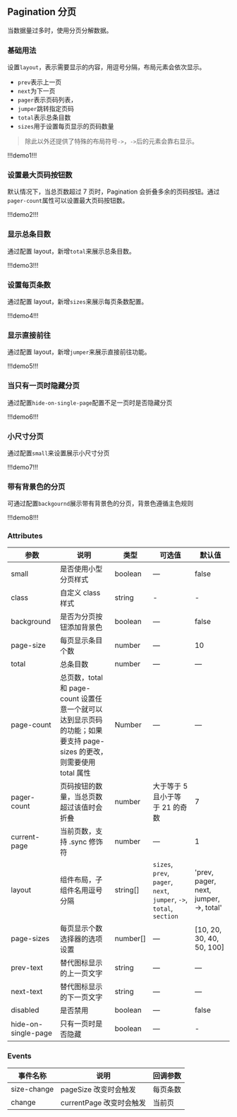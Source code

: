 ## Pagination 分页

当数据量过多时，使用分页分解数据。

### 基础用法

设置`layout`，表示需要显示的内容，用逗号分隔，布局元素会依次显示。

-   `prev`表示上一页
-   `next`为下一页
-   `pager`表示页码列表，
-   `jumper`跳转指定页码
-   `total`表示总条目数
-   `sizes`用于设置每页显示的页码数量

> 除此以外还提供了特殊的布局符号`->`，`->`后的元素会靠右显示。

!!!demo1!!!

### 设置最大页码按钮数

默认情况下，当总页数超过 7 页时，Pagination 会折叠多余的页码按钮。通过`pager-count`属性可以设置最大页码按钮数。

!!!demo2!!!

### 显示总条目数

通过配置 layout，新增`total`来展示总条目数。

!!!demo3!!!

### 设置每页条数

通过配置 layout，新增`sizes`来展示每页条数配置。

!!!demo4!!!

### 显示直接前往

通过配置 layout，新增`jumper`来展示直接前往功能。

!!!demo5!!!

### 当只有一页时隐藏分页

通过配置`hide-on-single-page`配置不足一页时是否隐藏分页

!!!demo6!!!

### 小尺寸分页

通过配置`small`来设置展示小尺寸分页

!!!demo7!!!

### 带有背景色的分页

可通过配置`backgournd`展示带有背景色的分页，背景色遵循主色规则

!!!demo8!!!

### Attributes

| 参数                | 说明                                                                                                                  | 类型     | 可选值                                                               | 默认值                                 |
| ------------------- | --------------------------------------------------------------------------------------------------------------------- | -------- | -------------------------------------------------------------------- | -------------------------------------- |
| small               | 是否使用小型分页样式                                                                                                  | boolean  | —                                                                    | false                                  |
| class               | 自定义 class 样式                                                                                                     | string   | -                                                                    | -                                      |
| background          | 是否为分页按钮添加背景色                                                                                              | boolean  | —                                                                    | false                                  |
| page-size           | 每页显示条目个数                                                                                                      | number   | —                                                                    | 10                                     |
| total               | 总条目数                                                                                                              | number   | —                                                                    | —                                      |
| page-count          | 总页数，total 和 page-count 设置任意一个就可以达到显示页码的功能；如果要支持 page-sizes 的更改，则需要使用 total 属性 | Number   | —                                                                    | —                                      |
| pager-count         | 页码按钮的数量，当总页数超过该值时会折叠                                                                              | number   | 大于等于 5 且小于等于 21 的奇数                                      | 7                                      |
| current-page        | 当前页数，支持 .sync 修饰符                                                                                           | number   | —                                                                    | 1                                      |
| layout              | 组件布局，子组件名用逗号分隔                                                                                          | string[] | `sizes`, `prev`, `pager`, `next`, `jumper`, `->`, `total`, `section` | 'prev, pager, next, jumper, ->, total' |
| page-sizes          | 每页显示个数选择器的选项设置                                                                                          | number[] | —                                                                    | [10, 20, 30, 40, 50, 100]              |
| prev-text           | 替代图标显示的上一页文字                                                                                              | string   | —                                                                    | —                                      |
| next-text           | 替代图标显示的下一页文字                                                                                              | string   | —                                                                    | —                                      |
| disabled            | 是否禁用                                                                                                              | boolean  | —                                                                    | false                                  |
| hide-on-single-page | 只有一页时是否隐藏                                                                                                    | boolean  | —                                                                    | -                                      |

### Events

| 事件名称    | 说明                     | 回调参数 |
| ----------- | ------------------------ | -------- |
| size-change | pageSize 改变时会触发    | 每页条数 |
| change      | currentPage 改变时会触发 | 当前页   |
